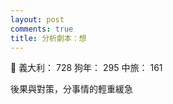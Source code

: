 ```yaml
---
layout: post
comments: true
title: 分析劇本：想
---
```


:raising_hand: 義大利： 728 狗年： 295 中旅： 161


後果與對策，分事情的輕重緩急
